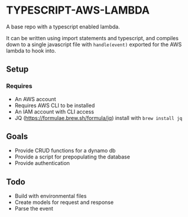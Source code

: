 # TYPESCRIPT-AWS-LAMBDA

A base repo with a typescript enabled lambda.

It can be written using import statements and typescript, and compiles down to a single javascript file with `handle(event)` exported for the AWS lambda to hook into.

## Setup

### Requires
* An AWS account
* Requires AWS CLI to be installed 
* An IAM account with CLI access
* JQ (https://formulae.brew.sh/formula/jq) install with `brew install jq` 

## Goals
* Provide CRUD functions for a dynamo db
* Provide a script for prepopulating the database
* Provide authentication

## Todo
* Build with environmental files
* Create models for request and response
* Parse the event